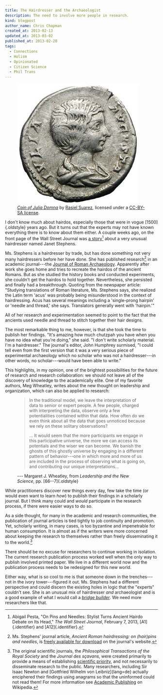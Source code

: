 ```yaml
---
title: The Hairdresser and the Archaeologist
description: The need to involve more people in research.
kind: blogpost
author_name: Chris Chapman
created_at: 2013-02-13
updated_at: 2013-03-02
published_at: 2013-02-20
tags:
  - Connections
  - Holism
  - Opinionated
  - Citizen Science
  - Phil Trans
---
```


<figure property="schema:image" id="julia-domna" resource="#julia-domna" class="aside img" typeof="schema:ImageObject">
  <link property="schema:representativeOfPage" resource="schema:True" />
  <meta property="schema:width" content="399 px" datatype="schema:Distance" />
  <meta property="schema:height" content="395 px" datatype="schema:Distance" />
  <img property="schema:contentUrl" src="Julia-domna.jpg" alt="Coin of Julia Domna I" data-no-retina class="static" />
  <figcaption><a href="https://commons.wikimedia.org/wiki/File:Julia-domna.jpg" rel="prov:wasDerivedFrom" property="schema:name dc:title"><cite>Coin of Julia Domna</cite></a> by <a href="http://en.wikipedia.org/wiki/User:Rasiel" property="cc:attributionName" rel="cc:attributionURL dc:creator">Rasiel Suarez</a>, licensed under a <a rel="license" href="http://creativecommons.org/licenses/by-sa/3.0/">CC-BY-SA license</a>. <span class="icon-cc"></span><span class="icon-cc-by"></span><span class="icon-cc-sa"></span></figcaption>
</figure>

I don't know much about hairdos, especially those that were in vogue
[1500]{.oldstyle} years ago. But it turns out that the experts may not have
known everything there is to know about them either. A couple weeks ago, on the
front page of the Wall Street Journal was [a story][story][^story-citation]
about a very unusual hairdresser named Janet Stephens.

<!--MORE-->

Ms. Stephens is a hairdresser by trade, but has done something not very many
hairdressers before her have done. She has published research[^ja] in an
academic journal---the [Journal of Roman Archaeology][jra]. Apparently after
work she goes home and tries to recreate the hairdos of the ancient Romans. But
as she studied the history books and conducted experiments, she couldn't get
the hairdos to hold together. Nevertheless, she persisted and finally had a
breakthrough. Quoting from the newspaper article: "Studying translations of
Roman literature, Ms. Stephens says, she realized the Latin term 'acus' was
probably being misunderstood in the context of hairdressing. Acus has several
meanings including a 'single-prong hairpin' or 'needle and thread,' she says.
Translators generally went with 'hairpin.'"

All of her research and experimentation seemed to point to the fact that the
ancients used needle and thread to stitch together their hair designs.

The most remarkable thing to me, however, is that she took the time to publish
her findings. "It's amazing how much chutzpah you have when you have no idea
what you're doing," she said. "I don't write scholarly material. I'm a
hairdresser." The journal's editor, John Humphrey surmised, "I could tell even
from the first version that it was a very serious piece of experimental
archaeology which no scholar who was not a hairdresser---in other words, no
scholar---would have been able to write."

This highlights, in my opinion, one of the brightest possibilities for the
future of research and research collaboration: we should not leave all of the
discovery of knowledge to the academically elite. One of my favorite authors,
Meg Wheatley, writes about the new thought on leadership and organization,
which can also be applied to research:

<figure class="bq grab">

> In the traditional model, we leave the interpretation of data to senior or
> expert people. A few people, charged with interpreting the data, observe only
> a few potentialities contained within that data. How often do we even think
> about all the data that goes unnoticed because we rely on these solitary
> observations?
>
> ... It would seem that the more participants we engage in this participative
> universe, the more we can access its potentials and the wiser we can become.
> We banish the ghosts of this ghostly universe by engaging in a different
> pattern of behavior---one in which more and more of us are included in the
> process of observing what is going on, and contributing our unique
> interpretations...

<figcaption>--- Margaret J. Wheatley, from <cite>Leadership and the New Science</cite>, pp. [66--7]{.oldstyle}</figcaption>
</figure>

While practitioners discover new things every day, few take the time (or would
even want to learn _how_) to publish their findings in a scholarly journal.
But I think many could and *would* participate in the research process, if
there were easier ways to do so.

As a side thought, for many in the academic and research communities, the
publication of journal articles is tied tightly to job continuity and
promotion. Yet, scholarly writing, in many cases, is too byzantine and
impenetrable for human consumption. It is almost as if the writers were more
concerned about keeping the research to themselves rather than freely
disseminating it to the world.[^1st-journals]

There should be no excuse for researchers to continue working in isolation.
The current research publication process worked well when the only way to
publish involved printed paper. We live in a different world now and the
publication process needs to be redesigned for this new world.

Either way, what is so cool to me is that someone down in the trenches---not in
the ivory tower---figured it out. Ms. Stephens had a different perspective and
could discern the existing holes in logic that the "experts" couldn't see. She
is an unusual mix of hairdresser *and* archaeologist and is a good example of
what I would call a [_bridge builder_](/research/#p[OwgWnb],h[OwgWnb,3]). We
need more researchers like that.

[story]: <http://online.wsj.com/article/SB10001424127887324900204578286272195339456.html>
[jra]: <http://www.journalofromanarch.com/>

[^story-citation]:

    Abigail Pesta, "On Pins and Needles: Stylist Turns Ancient Hairdo Debate on
    Its Head," <cite>The Wall Street Journal</cite>, February 7, 2013,
    [A1]{.identifier} and [A12]{.identifier}.

[^ja]:

    Ms. Stephens' journal article, _Ancient Roman hairdressing: on (hair)pins
    and needles_, is [freely available for
    download](http://www.journalofromanarch.com/samples.html) on the journal's
    website.

[^1st-journals]:

    The original scientific journals, the <cite>Philosophical Transactions of
    the Royal Society</cite> and the <cite lang="fr">Journal des
    sçavans</cite>, were created primarily to provide a means of establishing
    [scientific priority](http://en.wikipedia.org/wiki/Scientific_priority),
    and not necessarily to disseminate research to the public. Many
    researchers, including Sir Isaac Newton and [Gottfried Wilhelm von
    Leibniz]{lang=de} actually enciphered their findings using anagrams so that
    the uninformed could not read them! For more information see [Academic
    Publishing](http://en.wikipedia.org/wiki/Academic_publishing#History) on
    Wikipedia.
